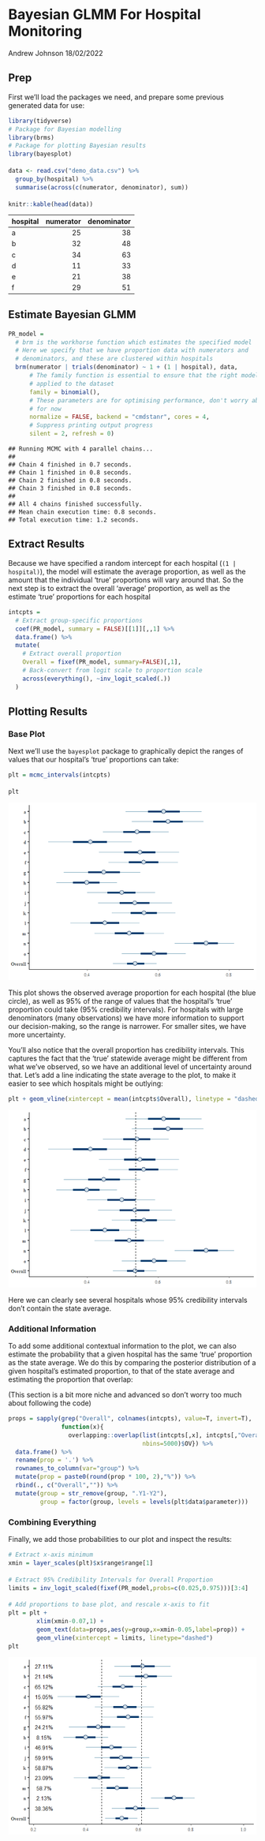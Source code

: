Bayesian GLMM For Hospital Monitoring
================
Andrew Johnson
18/02/2022

## Prep

First we’ll load the packages we need, and prepare some previous
generated data for use:

``` r
library(tidyverse)
# Package for Bayesian modelling
library(brms)
# Package for plotting Bayesian results
library(bayesplot)

data <- read.csv("demo_data.csv") %>%
  group_by(hospital) %>%
  summarise(across(c(numerator, denominator), sum))

knitr::kable(head(data))
```

| hospital | numerator | denominator |
|:---------|----------:|------------:|
| a        |        25 |          38 |
| b        |        32 |          48 |
| c        |        34 |          63 |
| d        |        11 |          33 |
| e        |        21 |          38 |
| f        |        29 |          51 |

## Estimate Bayesian GLMM

``` r
PR_model = 
  # brm is the workhorse function which estimates the specified model
  # Here we specify that we have proportion data with numerators and
  # denominators, and these are clustered within hospitals
  brm(numerator | trials(denominator) ~ 1 + (1 | hospital), data, 
      # The family function is essential to ensure that the right model is
      # applied to the dataset
      family = binomial(),
      # These parameters are for optimising performance, don't worry about them
      # for now
      normalize = FALSE, backend = "cmdstanr", cores = 4,
      # Suppress printing output progress
      silent = 2, refresh = 0)
```

    ## Running MCMC with 4 parallel chains...
    ## 
    ## Chain 4 finished in 0.7 seconds.
    ## Chain 1 finished in 0.8 seconds.
    ## Chain 2 finished in 0.8 seconds.
    ## Chain 3 finished in 0.8 seconds.
    ## 
    ## All 4 chains finished successfully.
    ## Mean chain execution time: 0.8 seconds.
    ## Total execution time: 1.2 seconds.

## Extract Results

Because we have specified a random intercept for each hospital
(`(1 | hospital)`), the model will estimate the average proportion, as
well as the amount that the individual ‘true’ proportions will vary
around that. So the next step is to extract the overall ‘average’
proportion, as well as the estimate ‘true’ proportions for each hospital

``` r
intcpts = 
  # Extract group-specific proportions
  coef(PR_model, summary = FALSE)[[1]][,,1] %>%
  data.frame() %>%
  mutate(
    # Extract overall proportion
    Overall = fixef(PR_model, summary=FALSE)[,1],
    # Back-convert from logit scale to proportion scale
    across(everything(), ~inv_logit_scaled(.))
  )
```

## Plotting Results

### Base Plot

Next we’ll use the `bayesplot` package to graphically depict the ranges
of values that our hospital’s ‘true’ proportions can take:

``` r
plt = mcmc_intervals(intcpts)

plt
```

![](Bayes_Hierarchical_files/figure-gfm/unnamed-chunk-4-1.png)<!-- -->

This plot shows the observed average proportion for each hospital (the
blue circle), as well as 95% of the range of values that the hospital’s
‘true’ proportion could take (95% credibility intervals). For hospitals
with large denominators (many observations) we have more information to
support our decision-making, so the range is narrower. For smaller
sites, we have more uncertainty.

You’ll also notice that the overall proportion has credibility
intervals. This captures the fact that the ‘true’ statewide average
might be different from what we’ve observed, so we have an additional
level of uncertainty around that. Let’s add a line indicating the state
average to the plot, to make it easier to see which hospitals might be
outlying:

``` r
plt + geom_vline(xintercept = mean(intcpts$Overall), linetype = "dashed")
```

![](Bayes_Hierarchical_files/figure-gfm/unnamed-chunk-5-1.png)<!-- -->

Here we can clearly see several hospitals whose 95% credibility
intervals don’t contain the state average.

### Additional Information

To add some additional contextual information to the plot, we can also
estimate the probability that a given hospital has the same ‘true’
proportion as the state average. We do this by comparing the posterior
distribution of a given hospital’s estimated proportion, to that of the
state average and estimating the proportion that overlap:

(This section is a bit more niche and advanced so don’t worry too much
about following the code)

``` r
props = sapply(grep("Overall", colnames(intcpts), value=T, invert=T),
               function(x){
                 overlapping::overlap(list(intcpts[,x], intcpts[,"Overall"]),
                                      nbins=5000)$OV}) %>%
  data.frame() %>%
  rename(prop = '.') %>%
  rownames_to_column(var="group") %>%
  mutate(prop = paste0(round(prop * 100, 2),"%")) %>%
  rbind(., c("Overall","")) %>%
  mutate(group = str_remove(group, ".Y1-Y2"),
         group = factor(group, levels = levels(plt$data$parameter)))
```

### Combining Everything

Finally, we add those probabilities to our plot and inspect the results:

``` r
# Extract x-axis minimum
xmin = layer_scales(plt)$x$range$range[1]

# Extract 95% Credibility Intervals for Overall Proportion
limits = inv_logit_scaled(fixef(PR_model,probs=c(0.025,0.975)))[3:4]

# Add proportions to base plot, and rescale x-axis to fit
plt = plt + 
        xlim(xmin-0.07,1) + 
        geom_text(data=props,aes(y=group,x=xmin-0.05,label=prop)) +
        geom_vline(xintercept = limits, linetype="dashed")
plt
```

![](Bayes_Hierarchical_files/figure-gfm/unnamed-chunk-7-1.png)<!-- -->
